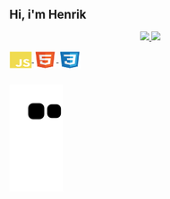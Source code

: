 ## Hi, i'm Henrik

<div align="center">
  <a href="https://github.com/Henrik-0">
  <img height="180em" src="https://github-readme-stats.vercel.app/api?username=Henrik-0&show_icons=true&theme=nightowl&include_all_commits=true&count_private=true"/>
  <img height="180em" src="https://github-readme-stats.vercel.app/api/top-langs/?username=Henrik-0&layout=compact&langs_count=7&theme=nightowl"/>
</div>

<div style="display: inline_block"><br>
  <img align="center" alt="Henrik-Js" height="30" width="40" src="https://raw.githubusercontent.com/devicons/devicon/master/icons/javascript/javascript-plain.svg">
  <img align="center" alt="Henrik-HTML" height="30" width="40" src="https://raw.githubusercontent.com/devicons/devicon/master/icons/html5/html5-original.svg">
  <img align="center" alt="Henrik-CSS" height="30" width="40" src="https://raw.githubusercontent.com/devicons/devicon/master/icons/css3/css3-original.svg">
</div>

  ##

  ![Snake animation](https://github.com/rafaballerini/rafaballerini/blob/output/github-contribution-grid-snake.svg)
